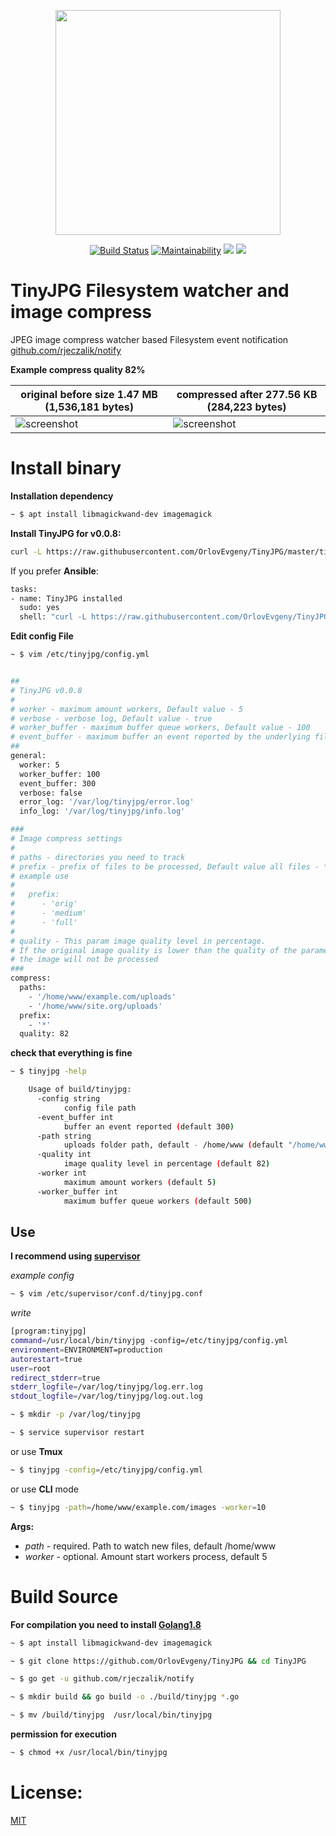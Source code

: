 <p align="center"><img src="https://raw.githubusercontent.com/OrlovEvgeny/TinyJPG/master/doc/logo.png" width="360"></p>
<p align="center">
  <a href="https://travis-ci.org/OrlovEvgeny/TinyJPG"><img src="https://travis-ci.org/OrlovEvgeny/TinyJPG.svg?branch=master" alt="Build Status"></img></a>
  <a href="https://codeclimate.com/github/OrlovEvgeny/TinyJPG/maintainability"><img src="https://api.codeclimate.com/v1/badges/89f33892db95130c5b3a/maintainability" alt="Maintainability"></a>
  <a href="https://goreportcard.com/report/github.com/OrlovEvgeny/TinyJPG?"><img src="https://goreportcard.com/badge/github.com/OrlovEvgeny/TinyJPG?" /></a>
  <a href="https://gitter.im/TinyJPG/Lobby?utm_source=badge&utm_medium=badge&utm_campaign=pr-badge&utm_content=badge"><img src="https://badges.gitter.im/TinyJPG/Lobby.svg" /></a>
</p>

# TinyJPG Filesystem watcher and image compress

JPEG image compress watcher based Filesystem event notification [github.com/rjeczalik/notify](https://github.com/rjeczalik/notify)

**Example compress quality 82%**

original before size 1.47 MB (1,536,181 bytes)  | compressed after 277.56 KB (284,223 bytes)
------------- | -------------
![screenshot](https://raw.githubusercontent.com/OrlovEvgeny/TinyJPG/master/doc/meg-before.jpg "compress example")  | ![screenshot](https://raw.githubusercontent.com/OrlovEvgeny/TinyJPG/master/doc/meg-after.jpg "compress example")

# Install binary

**Installation dependency**
```bash
~ $ apt install libmagickwand-dev imagemagick
```

**Install TinyJPG for v0.0.8:**
````bash
curl -L https://raw.githubusercontent.com/OrlovEvgeny/TinyJPG/master/tinyjpg_install.sh | sh -s - v0.0.8
````

If you prefer **Ansible**:
````bash
tasks:
- name: TinyJPG installed
  sudo: yes
  shell: "curl -L https://raw.githubusercontent.com/OrlovEvgeny/TinyJPG/master/tinyjpg_install.sh | sh -s - v0.0.8"
````

**Edit config File**
````bash
~ $ vim /etc/tinyjpg/config.yml
````

````bash

##
# TinyJPG v0.0.8
#
# worker - maximum amount workers, Default value - 5
# verbose - verbose log, Default value - true
# worker_buffer - maximum buffer queue workers, Default value - 100
# event_buffer - maximum buffer an event reported by the underlying filesystem notification subsystem, Default value - 100
##
general:
  worker: 5
  worker_buffer: 100
  event_buffer: 300
  verbose: false
  error_log: '/var/log/tinyjpg/error.log'
  info_log: '/var/log/tinyjpg/info.log'

###
# Image compress settings
#
# paths - directories you need to track
# prefix - prefix of files to be processed, Default value all files - *
# example use
#
#   prefix:
#      - 'orig'
#      - 'medium'
#      - 'full'
#
# quality - This param image quality level in percentage.
# If the original image quality is lower than the quality of the parameter - quality
# the image will not be processed
###
compress:
  paths:
    - '/home/www/example.com/uploads'
    - '/home/www/site.org/uploads'
  prefix:
    - '*'
  quality: 82

````



**check that everything is fine**
````bash
~ $ tinyjpg -help

    Usage of build/tinyjpg:
      -config string
            config file path
      -event_buffer int
            buffer an event reported (default 300)
      -path string
            uploads folder path, default - /home/www (default "/home/www")
      -quality int
            image quality level in percentage (default 82)
      -worker int
            maximum amount workers (default 5)
      -worker_buffer int
            maximum buffer queue workers (default 500)

````

## Use
**I recommend using [supervisor](http://blog.questionable.services/article/running-go-applications-in-the-background/)**

*example config*
```bash
~ $ vim /etc/supervisor/conf.d/tinyjpg.conf
```
*write*
```bash
[program:tinyjpg]
command=/usr/local/bin/tinyjpg -config=/etc/tinyjpg/config.yml
environment=ENVIRONMENT=production
autorestart=true
user=root
redirect_stderr=true
stderr_logfile=/var/log/tinyjpg/log.err.log
stdout_logfile=/var/log/tinyjpg/log.out.log
```

```bash
~ $ mkdir -p /var/log/tinyjpg
```

```bash
~ $ service supervisor restart
```

or use **Tmux**

```bash
~ $ tinyjpg -config=/etc/tinyjpg/config.yml
```


or use **CLI** mode
````bash
~ $ tinyjpg -path=/home/www/example.com/images -worker=10
````
**Args:**
* *path* - required. Path to watch new files, default /home/www
* *worker* - optional. Amount start workers process, default 5



# Build Source

**For compilation you need to install [Golang1.8](https://medium.com/@patdhlk/how-to-install-go-1-8-on-ubuntu-16-04-710967aa53c9)**

```bash
~ $ apt install libmagickwand-dev imagemagick
```

```bash
~ $ git clone https://github.com/OrlovEvgeny/TinyJPG && cd TinyJPG
```

```bash
~ $ go get -u github.com/rjeczalik/notify
```

```bash
~ $ mkdir build && go build -o ./build/tinyjpg *.go
```

```bash
~ $ mv /build/tinyjpg  /usr/local/bin/tinyjpg
```
**permission for execution**
````bash
~ $ chmod +x /usr/local/bin/tinyjpg
````

# License:

[MIT](LICENSE)

